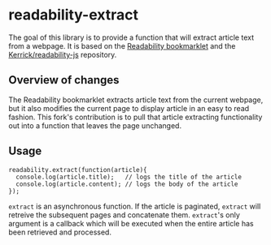 readability-extract
===================

The goal of this library is to provide a function that will extract article text from a webpage. It is based on the [Readability bookmarklet](https://code.google.com/p/arc90labs-readability/) and the [Kerrick/readability-js](https://github.com/Kerrick/readability-js) repository.

Overview of changes
-------------------
The Readability bookmarklet extracts article text from the current webpage, but it also modifies the current page to display article in an easy to read fashion. This fork's contribution is to pull that article extracting functionality out into a function that leaves the page unchanged.

Usage
-----
```
readability.extract(function(article){
  console.log(article.title);   // logs the title of the article
  console.log(article.content); // logs the body of the article
});
```
`extract` is an asynchronous function. If the article is paginated, `extract` will retreive the subsequent pages and concatenate them. `extract`'s only argument is a callback which will be executed when the entire article has been retrieved and processed.
